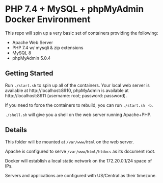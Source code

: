 # PHP 7.4 + MySQL + phpMyAdmin Docker Environment

This repo will spin up a very basic set of containers providing the following:

- Apache Web Server
- PHP 7.4 w/ mysqli & zip extensions
- MySQL 8
- phpMyAdmin 5.0.4

## Getting Started

Run `./start.sh` to spin up all of the containers. Your local web server is available at http://localhost:8910, 
phpMyAdmin is available at http://localhost:8911 (username: root; password: password).

If you need to force the containers to rebuild, you can run `./start.sh -b`.

`./shell.sh` will give you a shell on the web server running Apache+PHP.

## Details

This folder will be mounted at `/var/www/html` on the web server.

Apache is configured to serve `/var/www/html/htdocs` as its document root.

Docker will establish a local static network on the 172.20.0.1/24 space of IPs.

Servers and applications are configured with US/Central as their timezone.
